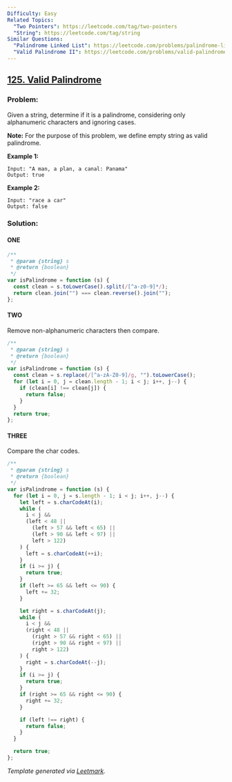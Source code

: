 ```yaml
---
Difficulty: Easy
Related Topics:
  "Two Pointers": https://leetcode.com/tag/two-pointers
  "String": https://leetcode.com/tag/string
Similar Questions:
  "Palindrome Linked List": https://leetcode.com/problems/palindrome-linked-list
  "Valid Palindrome II": https://leetcode.com/problems/valid-palindrome-ii
---
```


## [125. Valid Palindrome](https://leetcode.com/problems/valid-palindrome/description/)

### Problem:

Given a string, determine if it is a palindrome, considering only alphanumeric characters and ignoring cases.

**Note:** For the purpose of this problem, we define empty string as valid palindrome.

**Example 1:**

```
Input: "A man, a plan, a canal: Panama"
Output: true

```

**Example 2:**

```
Input: "race a car"
Output: false

```

### Solution:

#### ONE

```javascript
/**
 * @param {string} s
 * @return {boolean}
 */
var isPalindrome = function (s) {
  const clean = s.toLowerCase().split(/[^a-z0-9]*/);
  return clean.join("") === clean.reverse().join("");
};
```

#### TWO

Remove non-alphanumeric characters then compare.

```javascript
/**
 * @param {string} s
 * @return {boolean}
 */
var isPalindrome = function (s) {
  const clean = s.replace(/[^a-zA-Z0-9]/g, "").toLowerCase();
  for (let i = 0, j = clean.length - 1; i < j; i++, j--) {
    if (clean[i] !== clean[j]) {
      return false;
    }
  }
  return true;
};
```

#### THREE

Compare the char codes.

```javascript
/**
 * @param {string} s
 * @return {boolean}
 */
var isPalindrome = function (s) {
  for (let i = 0, j = s.length - 1; i < j; i++, j--) {
    let left = s.charCodeAt(i);
    while (
      i < j &&
      (left < 48 ||
        (left > 57 && left < 65) ||
        (left > 90 && left < 97) ||
        left > 122)
    ) {
      left = s.charCodeAt(++i);
    }
    if (i >= j) {
      return true;
    }
    if (left >= 65 && left <= 90) {
      left += 32;
    }

    let right = s.charCodeAt(j);
    while (
      i < j &&
      (right < 48 ||
        (right > 57 && right < 65) ||
        (right > 90 && right < 97) ||
        right > 122)
    ) {
      right = s.charCodeAt(--j);
    }
    if (i >= j) {
      return true;
    }
    if (right >= 65 && right <= 90) {
      right += 32;
    }

    if (left !== right) {
      return false;
    }
  }

  return true;
};
```

_Template generated via [Leetmark](https://github.com/crimx/crx-leetmark)._

